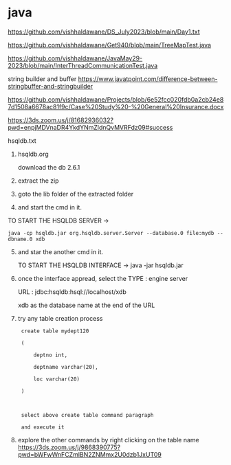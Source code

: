 # java

https://github.com/vishhaldawane/DS_July2023/blob/main/Day1.txt


https://github.com/vishhaldawane/Get940/blob/main/TreeMapTest.java

https://github.com/vishhaldawane/JavaMay29-2023/blob/main/InterThreadCommunicationTest.java


string builder and buffer
https://www.javatpoint.com/difference-between-stringbuffer-and-stringbuilder


https://github.com/vishhaldawane/Projects/blob/6e52fcc020fdb0a2cb24e87d1508a6678ac81f9c/Case%20Study%20-%20General%20Insurance.docx

https://3ds.zoom.us/j/81682936032?pwd=enpjMDVnaDR4YkdYNmZldnQvMVRFdz09#success


hsqldb.txt

1. hsqldb.org

	download the db 2.6.1

2. extract the zip



3. goto the lib folder of the extracted folder



4. and start the cmd in it.



TO START THE HSQLDB SERVER -> 

	java -cp hsqldb.jar org.hsqldb.server.Server --database.0 file:mydb --dbname.0 xdb



5. and star the another cmd in it.



	TO START THE HSQLDB INTERFACE -> java -jar hsqldb.jar



6. once the interface appread, select the TYPE : engine server

	URL : jdbc:hsqldb:hsql://localhost/xdb

	

	xdb as the database name at the end of the URL



7. try any table creation process



		create table mydept120

		(

			deptno int,

			deptname varchar(20),

			loc varchar(20)

		)



		select above create table command paragraph

		and execute it



8. explore the other commands by right clicking on the table name
https://3ds.zoom.us/j/9868390775?pwd=bWFwWnFCZmlBN2ZNMmx2U0dzb1JxUT09
